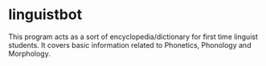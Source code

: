# linguistbot
This program acts as a sort of encyclopedia/dictionary for first time linguist students. It covers basic information related to Phonetics, Phonology and Morphology. 
